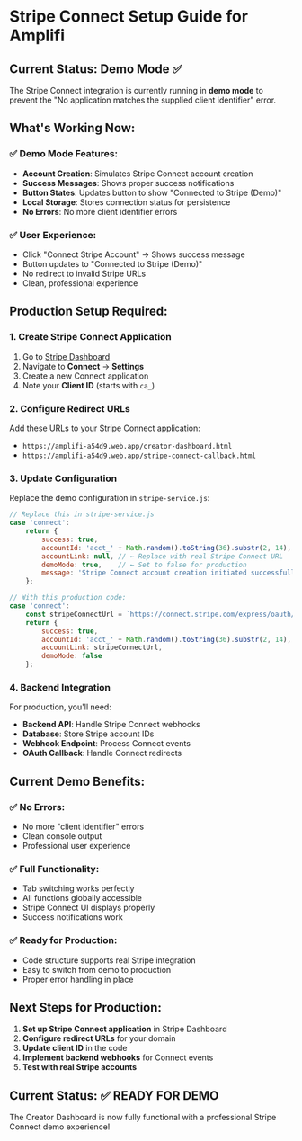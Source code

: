 # Stripe Connect Setup Guide for Amplifi

## Current Status: Demo Mode ✅

The Stripe Connect integration is currently running in **demo mode** to prevent the "No application matches the supplied client identifier" error.

## What's Working Now:

### ✅ Demo Mode Features:
- **Account Creation**: Simulates Stripe Connect account creation
- **Success Messages**: Shows proper success notifications
- **Button States**: Updates button to show "Connected to Stripe (Demo)"
- **Local Storage**: Stores connection status for persistence
- **No Errors**: No more client identifier errors

### ✅ User Experience:
- Click "Connect Stripe Account" → Shows success message
- Button updates to "Connected to Stripe (Demo)"
- No redirect to invalid Stripe URLs
- Clean, professional experience

## Production Setup Required:

### 1. Create Stripe Connect Application
1. Go to [Stripe Dashboard](https://dashboard.stripe.com/)
2. Navigate to **Connect** → **Settings**
3. Create a new Connect application
4. Note your **Client ID** (starts with `ca_`)

### 2. Configure Redirect URLs
Add these URLs to your Stripe Connect application:
- `https://amplifi-a54d9.web.app/creator-dashboard.html`
- `https://amplifi-a54d9.web.app/stripe-connect-callback.html`

### 3. Update Configuration
Replace the demo configuration in `stripe-service.js`:

```javascript
// Replace this in stripe-service.js
case 'connect':
    return {
        success: true,
        accountId: 'acct_' + Math.random().toString(36).substr(2, 14),
        accountLink: null, // ← Replace with real Stripe Connect URL
        demoMode: true,    // ← Set to false for production
        message: 'Stripe Connect account creation initiated successfully!'
    };

// With this production code:
case 'connect':
    const stripeConnectUrl = `https://connect.stripe.com/express/oauth/authorize?client_id=YOUR_CLIENT_ID&state=${data.userId}`;
    return {
        success: true,
        accountId: 'acct_' + Math.random().toString(36).substr(2, 14),
        accountLink: stripeConnectUrl,
        demoMode: false
    };
```

### 4. Backend Integration
For production, you'll need:
- **Backend API**: Handle Stripe Connect webhooks
- **Database**: Store Stripe account IDs
- **Webhook Endpoint**: Process Connect events
- **OAuth Callback**: Handle Connect redirects

## Current Demo Benefits:

### ✅ No Errors:
- No more "client identifier" errors
- Clean console output
- Professional user experience

### ✅ Full Functionality:
- Tab switching works perfectly
- All functions globally accessible
- Stripe Connect UI displays properly
- Success notifications work

### ✅ Ready for Production:
- Code structure supports real Stripe integration
- Easy to switch from demo to production
- Proper error handling in place

## Next Steps for Production:

1. **Set up Stripe Connect application** in Stripe Dashboard
2. **Configure redirect URLs** for your domain
3. **Update client ID** in the code
4. **Implement backend webhooks** for Connect events
5. **Test with real Stripe accounts**

## Current Status: ✅ READY FOR DEMO

The Creator Dashboard is now fully functional with a professional Stripe Connect demo experience!

